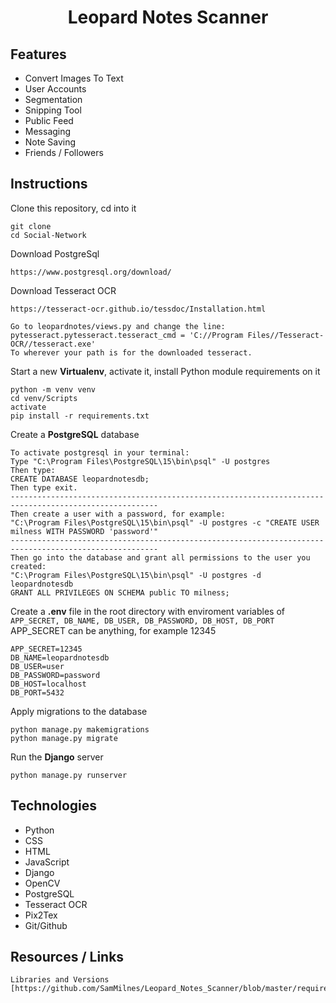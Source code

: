 <h1 align="center">Leopard Notes Scanner</h1>

## Features

- Convert Images To Text
- User Accounts
- Segmentation
- Snipping Tool
- Public Feed
- Messaging
- Note Saving
- Friends / Followers

## Instructions

Clone this repository, cd into it

```
git clone
cd Social-Network
```    


Download PostgreSql
```
https://www.postgresql.org/download/
```

Download Tesseract OCR
```
https://tesseract-ocr.github.io/tessdoc/Installation.html

Go to leopardnotes/views.py and change the line:
pytesseract.pytesseract.tesseract_cmd = 'C://Program Files//Tesseract-OCR//tesseract.exe'
To wherever your path is for the downloaded tesseract.
```


Start a new **Virtualenv**, activate it, install Python module requirements on it

```
python -m venv venv
cd venv/Scripts
activate
pip install -r requirements.txt
```  
Create a **PostgreSQL** database

```
To activate postgresql in your terminal:
Type "C:\Program Files\PostgreSQL\15\bin\psql" -U postgres
Then type:
CREATE DATABASE leopardnotesdb;
Then type exit.
-------------------------------------------------------------------------------------------------------
Then create a user with a password, for example:
"C:\Program Files\PostgreSQL\15\bin\psql" -U postgres -c "CREATE USER milness WITH PASSWORD 'password'"
-------------------------------------------------------------------------------------------------------
Then go into the database and grant all permissions to the user you created: 
"C:\Program Files\PostgreSQL\15\bin\psql" -U postgres -d leopardnotesdb
GRANT ALL PRIVILEGES ON SCHEMA public TO milness;
```

Create a **.env** file in the root directory with enviroment variables of `APP_SECRET, DB_NAME, DB_USER, DB_PASSWORD, DB_HOST, DB_PORT`
APP_SECRET can be anything, for example 12345

```
APP_SECRET=12345
DB_NAME=leopardnotesdb
DB_USER=user
DB_PASSWORD=password
DB_HOST=localhost
DB_PORT=5432
``` 

Apply migrations to the database

```
python manage.py makemigrations
python manage.py migrate 
```
Run the **Django** server 

```
python manage.py runserver
```  

## Technologies
- Python
- CSS
- HTML
- JavaScript
- Django
- OpenCV
- PostgreSQL
- Tesseract OCR
- Pix2Tex
- Git/Github

## Resources / Links
```
Libraries and Versions
[https://github.com/SamMilnes/Leopard_Notes_Scanner/blob/master/requirements.txt]
```  

